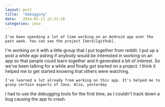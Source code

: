 ```yaml
---
layout: post
title:  "Debugging"
date:   2014-02-11 22:31:26
categories: java
---
```


	I've been spending a lot of time working on an Android app over the past week. You can see the project [here][github].
I'm working on it with a little group that I put together from reddit. I put up a post a while ago asking if anybody 
would be interested in working on an app so that people could learn together and it generated a bit of interest. So we've
been talking for a while and finally got started on a project. I think it helped me to get started knowing that others
were watching.

	I've learned a lot already from working on this app. It's helped me to grasp certain aspects of Java. Also, yesterday 
I had to use the debugging tools for the first time, as I couldn't track down a bug causing the app to crash.

[github]: https://github.com/LetsHangout/SimpleNotetaking/tree/master/src/com/letshangout/simplenotetaking
